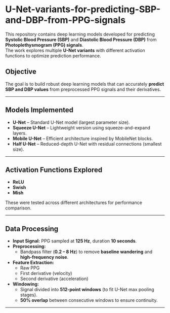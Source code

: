 # U-Net-variants-for-predicting-SBP-and-DBP-from-PPG-signals  

This repository contains deep learning models developed for predicting **Systolic Blood Pressure (SBP)** and **Diastolic Blood Pressure (DBP)** from **Photoplethysmogram (PPG) signals**.  
The work explores multiple **U-Net variants** with different activation functions to optimize prediction performance.  

## Objective  
The goal is to build robust deep learning models that can accurately **predict SBP and DBP values** from preprocessed PPG signals and their derivatives.  

---

## Models Implemented  
- **U-Net** – Standard U-Net model (largest parameter size).  
- **Squeeze U-Net** – Lightweight version using squeeze-and-expand layers.  
- **Mobile U-Net** – Efficient architecture inspired by MobileNet blocks.  
- **Half U-Net** – Reduced-depth U-Net with residual connections (smallest size).  

---

## Activation Functions Explored  
- **ReLU**  
- **Swish**  
- **Mish**  

These were tested across different architectures for performance comparison.  

---

## Data Processing  
- **Input Signal:** PPG sampled at **125 Hz**, duration **10 seconds**.  
- **Preprocessing:**  
  - Bandpass filter (**0.2 – 8 Hz**) to remove **baseline wandering** and **high-frequency noise**.  
- **Feature Extraction:**  
  - Raw PPG  
  - First derivative (velocity)  
  - Second derivative (acceleration)  
- **Windowing:**  
  - Signal divided into **512-point windows** (to fit U-Net max pooling stages).  
  - **50% overlap** between consecutive windows to ensure continuity.  

---

